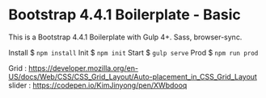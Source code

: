 
# Bootstrap 4.4.1 Boilerplate - Basic

This is a Bootstrap 4.4.1 Boilerplate with Gulp 4+. Sass, browser-sync.

Install $ `npm install`
Init $  `npm init`
Start $ `gulp serve`
Prod $ `npm run prod`


<!-- reference -->
Grid : https://developer.mozilla.org/en-US/docs/Web/CSS/CSS_Grid_Layout/Auto-placement_in_CSS_Grid_Layout
slider : https://codepen.io/KimJinyong/pen/XWbdooq